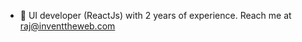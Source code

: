 - 👋 UI developer (ReactJs) with 2 years of experience. Reach me at raj@inventtheweb.com

<!---
mrrajsoni/mrrajsoni is a ✨ special ✨ repository because its `README.md` (this file) appears on your GitHub profile.
You can click the Preview link to take a look at your changes.
--->
